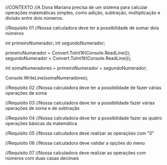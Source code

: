 //CONTEXTO 
//A Dona Mariana precisa de um sistema para calcular operações matemáticas simples, como adição, subtração, multiplicação e divisão entre dois números. 


//Requisito 01 
//Nossa calculadora deve ter a possibilidade de somar dois números

int primeiroNumerador;
int segundoNumerador;

primeiroNumerador = Convert.ToInt16(Console.ReadLine());
segundoNumerador = Convert.ToInt16(Console.ReadLine());

int somaNumeradores = primeiroNumerador + segundoNumerador;

Console.WriteLine(somaNumeradores);

//Requisito 02 
//Nossa calculadora deve ter a possibilidade de fazer várias operações de soma


//Requisito 03 
//Nossa calculadora deve ter a possibilidade fazer várias operações de soma e de subtração


//Requisito 04 
//Nossa calculadora deve ter a possibilidade fazer as quatro operações básicas da matemática


//Requisito 05 
//Nossa calculadora deve realizar as operações com "0"


//Requisito 06
//Nossa calculadora deve validar a opções do menu 


//Requisito 07
//Nossa calculadora deve realizar as operações com números com duas casas decimais
